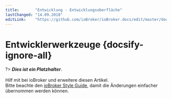 ```yaml
---
title:       "Entwicklung - Entwicklungsoberfläche"
lastChanged: "14.09.2018"
editLink:    "https://github.com/ioBroker/ioBroker.docs/edit/master/docs/dev/ide.md"
---
```


# Entwicklerwerkzeuge {docsify-ignore-all}

?> ***Dies ist ein Platzhalter***. 
   <br><br>
   Hilf mit bei ioBroker und erweitere diesen Artikel.  
   Bitte beachte den [ioBroker Style Guide](dev/styleguidedoc), 
   damit die Änderungen einfacher übernommen werden können.
